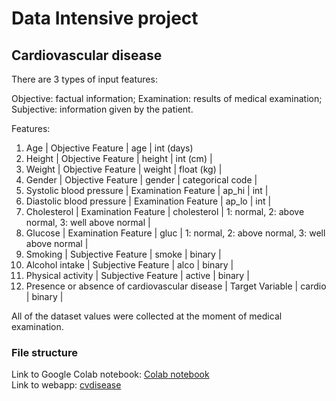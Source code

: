 # Data Intensive project

## Cardiovascular disease

There are 3 types of input features:

Objective: factual information;
Examination: results of medical examination;
Subjective: information given by the patient.

Features:

  1. Age | Objective Feature | age | int (days)
  2. Height | Objective Feature | height | int (cm) |
  3. Weight | Objective Feature | weight | float (kg) |
  4. Gender | Objective Feature | gender | categorical code |
  5. Systolic blood pressure | Examination Feature | ap_hi | int |
  6. Diastolic blood pressure | Examination Feature | ap_lo | int |
  7. Cholesterol | Examination Feature | cholesterol | 1: normal, 2: above normal, 3: well above normal |
  8. Glucose | Examination Feature | gluc | 1: normal, 2: above normal, 3: well above normal |
  9. Smoking | Subjective Feature | smoke | binary |
  10. Alcohol intake | Subjective Feature | alco | binary |
  11. Physical activity | Subjective Feature | active | binary |
  12. Presence or absence of cardiovascular disease | Target Variable | cardio | binary |

  All of the dataset values were collected at the moment of medical examination. 

### File structure

Link to Google Colab notebook: [Colab notebook](https://colab.research.google.com/drive/1XBRY3k1Qyy6rAXo3gb7G8ZKon0ekbSe_#scrollTo=OYr97n2DrgZP)  
Link to webapp: [cvdisease](https://cvdisease.herokuapp.com)

